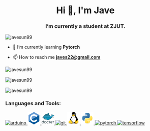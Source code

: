 <!-- ### Hi there 👋
<p align="left">
    <a href="https://reddit.com/u/macropower">
    <img alt="Reddit User Karma" src="https://img.shields.io/github/stars/Javesun99?affiliations=OWNER%2CCOLLABORATOR">
  </a>
  <a href="https://github.com/jch12138?tab=followers">
    <img alt="GitHub followers" src="https://img.shields.io/github/followers/Javesun99?color=green&logo=github">
  </a>

</p>

- 🔭 I’m currently a student at **ZJUT**.
- 🌱 I’m currently learning **Deep learning**.

[![Anurag's GitHub stats](https://github-readme-stats.vercel.app/api?username=Javesun99&show_icons=true&theme=radical)](https://github.com/anuraghazra/github-readme-stats)
[![Top Langs](https://github-readme-stats.vercel.app/api/top-langs/?username=Javesun99&theme=radical)](https://github.com/anuraghazra/github-readme-stats)
-->




 
<h1 align="center">Hi 👋, I'm Jave</h1>
<h3 align="center">I’m currently a student at ZJUT.</h3>

<p align="left"> <img src="https://komarev.com/ghpvc/?username=javesun99&label=Profile%20views&color=0e75b6&style=flat" alt="javesun99" /> </p>

- 🌱 I’m currently learning **Pytorch**

- 📫 How to reach me **javes22@gmail.com**

<p><img align="center" src="https://github-readme-stats.vercel.app/api/top-langs?username=javesun99&show_icons=true&locale=en&layout=compact&theme=dracula" alt="javesun99" /></p>

<p><img align="center" src="https://github-readme-stats.vercel.app/api?username=javesun99&show_icons=true&locale=en&theme=dracula" alt="javesun99" /></p>

<p><img align="center" src="https://github-readme-streak-stats.herokuapp.com/?user=javesun99&theme=dracula" alt="javesun99" /></p>

<h3 align="left">Languages and Tools:</h3>
<p align="left"> <a href="https://www.arduino.cc/" target="_blank" rel="noreferrer"> <img src="https://cdn.worldvectorlogo.com/logos/arduino-1.svg" alt="arduino" width="40" height="40"/> </a> <a href="https://www.cprogramming.com/" target="_blank" rel="noreferrer"> <img src="https://raw.githubusercontent.com/devicons/devicon/master/icons/c/c-original.svg" alt="c" width="40" height="40"/> </a> <a href="https://www.docker.com/" target="_blank" rel="noreferrer"> <img src="https://raw.githubusercontent.com/devicons/devicon/master/icons/docker/docker-original-wordmark.svg" alt="docker" width="40" height="40"/> </a> <a href="https://git-scm.com/" target="_blank" rel="noreferrer"> <img src="https://www.vectorlogo.zone/logos/git-scm/git-scm-icon.svg" alt="git" width="40" height="40"/> </a> <a href="https://www.linux.org/" target="_blank" rel="noreferrer"> <img src="https://raw.githubusercontent.com/devicons/devicon/master/icons/linux/linux-original.svg" alt="linux" width="40" height="40"/> </a> <a href="https://www.python.org" target="_blank" rel="noreferrer"> <img src="https://raw.githubusercontent.com/devicons/devicon/master/icons/python/python-original.svg" alt="python" width="40" height="40"/> </a> <a href="https://pytorch.org/" target="_blank" rel="noreferrer"> <img src="https://www.vectorlogo.zone/logos/pytorch/pytorch-icon.svg" alt="pytorch" width="40" height="40"/> </a> <a href="https://www.tensorflow.org" target="_blank" rel="noreferrer"> <img src="https://www.vectorlogo.zone/logos/tensorflow/tensorflow-icon.svg" alt="tensorflow" width="40" height="40"/> </a> </p>

